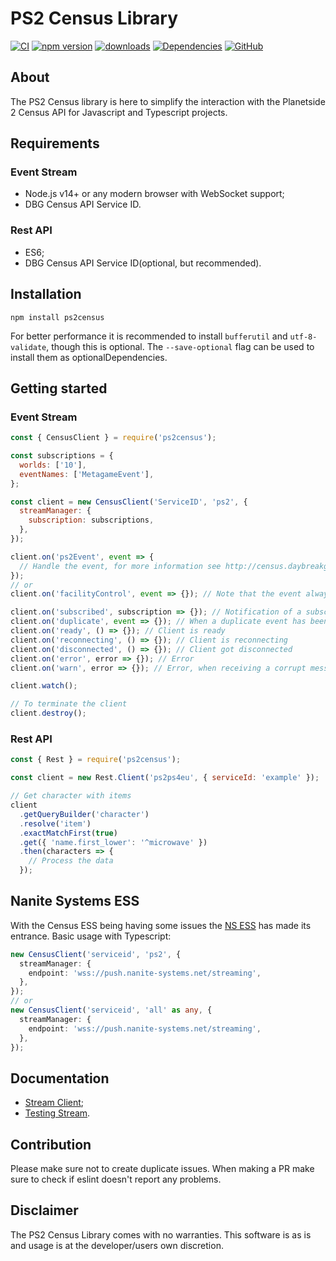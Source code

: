 # PS2 Census Library

[![CI](https://github.com/microwavekonijn/ps2census/workflows/CI/badge.svg)](https://github.com/microwavekonijn/ps2census/actions)
[![npm version](https://img.shields.io/npm/v/ps2census)](https://www.npmjs.com/package/ps2census)
[![downloads](https://img.shields.io/npm/dm/ps2census)](https://www.npmjs.com/package/ps2census)
[![Dependencies](https://badges.depfu.com/badges/3a82f9d026a51daf0decae84eafa7845/overview.svg)](https://depfu.com/github/microwavekonijn/ps2census?project_id=36268)
[![GitHub](https://img.shields.io/github/license/microwavekonijn/ps2census)](https://github.com/microwavekonijn/ps2census/blob/main/LICENSE)

## About

The PS2 Census library is here to simplify the interaction with the Planetside 2 Census API for Javascript and
Typescript projects.

## Requirements

### Event Stream

- Node.js v14+ or any modern browser with WebSocket support;
- DBG Census API Service ID.

### Rest API

- ES6;
- DBG Census API Service ID(optional, but recommended).

## Installation

```
npm install ps2census
```

For better performance it is recommended to install `bufferutil` and `utf-8-validate`, though this is optional. The
`--save-optional` flag can be used to install them as optionalDependencies.

## Getting started

### Event Stream

```js
const { CensusClient } = require('ps2census');

const subscriptions = {
  worlds: ['10'],
  eventNames: ['MetagameEvent'],
};

const client = new CensusClient('ServiceID', 'ps2', {
  streamManager: {
    subscription: subscriptions,
  },
});

client.on('ps2Event', event => {
  // Handle the event, for more information see http://census.daybreakgames.com/#websocket-details
});
// or
client.on('facilityControl', event => {}); // Note that the event always starts with a lower case letter

client.on('subscribed', subscription => {}); // Notification of a subscription made by the event stream
client.on('duplicate', event => {}); // When a duplicate event has been received
client.on('ready', () => {}); // Client is ready
client.on('reconnecting', () => {}); // Client is reconnecting
client.on('disconnected', () => {}); // Client got disconnected
client.on('error', error => {}); // Error
client.on('warn', error => {}); // Error, when receiving a corrupt message

client.watch();

// To terminate the client
client.destroy();
```

### Rest API

```js
const { Rest } = require('ps2census');

const client = new Rest.Client('ps2ps4eu', { serviceId: 'example' });

// Get character with items
client
  .getQueryBuilder('character')
  .resolve('item')
  .exactMatchFirst(true)
  .get({ 'name.first_lower': '^microwave' })
  .then(characters => {
    // Process the data
  });
```

## Nanite Systems ESS

With the Census ESS being having some issues the [NS ESS](https://nanite-systems.net) has made its entrance. Basic
usage with Typescript:

```ts
new CensusClient('serviceid', 'ps2', {
  streamManager: {
    endpoint: 'wss://push.nanite-systems.net/streaming',
  },
});
// or
new CensusClient('serviceid', 'all' as any, {
  streamManager: {
    endpoint: 'wss://push.nanite-systems.net/streaming',
  },
});
```

## Documentation

- [Stream Client](https://github.com/microwavekonijn/ps2census/tree/master/docs/Stream.md);
- [Testing Stream](https://github.com/microwavekonijn/ps2census/tree/master/docs/Testing.md).

## Contribution

Please make sure not to create duplicate issues. When making a PR make sure to check if eslint doesn't report any
problems.

## Disclaimer

The PS2 Census Library comes with no warranties. This software is as is and usage is at the developer/users own
discretion.
